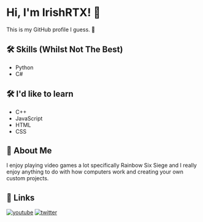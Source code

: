 # Hi, I'm IrishRTX! 👋

This is my GitHub profile I guess. 🤷
## 🛠 Skills (Whilst Not The Best)
- Python
- C#
## 🛠 I'd like to learn

- C++
- JavaScript
- HTML
- CSS
## 🚀 About Me

I enjoy playing video games a lot specifically Rainbow Six Siege and I really enjoy anything to do with how computers work and creating your own custom projects.


## 🔗 Links

[![youtube](https://img.shields.io/badge/YouTube-red?style=for-the-badge&logo=youtube&logoColor=white)](https://www.youtube.com/@IrishRTX)
[![twitter](https://img.shields.io/badge/twitter-1DA1F2?style=for-the-badge&logo=twitter&logoColor=white)](https://twitter.com/IrishRTX_)
